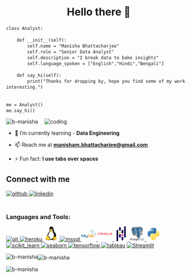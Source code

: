 <h1 align="center">Hello there 👋 </h1>

```
class Analyst:

    def __init__(self):
        self.name = "Manisha Bhattacharjee"
        self.role = "Senior Data Analyst"
        self.description = "I break data to bake insights"
        self.language_spoken = ["English","Hindi","Bengali"]

    def say_hi(self):
        print("Thanks for dropping by, hope you find some of my work interesting.")


me = Analyst()
me.say_hi()
```

<img align="right" alt = "coding" width="400" src="https://camo.githubusercontent.com/6f5e3ead776bc722fbfc3da2c8b1454a7a5f27a07b34c0ced075f90a6c25a3be/68747470733a2f2f6d69726f2e6d656469756d2e636f6d2f6d61782f313630302f302a4b32574c4d5445784c79696461374f522e676966">

<p align="left"> <img src="https://komarev.com/ghpvc/?username=b-manisha&label=Profile%20views&color=0e75b6&style=flat" alt="b-manisha" /> </p>

- 🌱 I’m currently learning - **Data Engineering**

- 📫 Reach me at **manisham.bhattacharjee@gmail.com**

- ⚡ Fun fact: **I use tabs over spaces**


## Connect with me  
<div align="left">
<a href="https://github.com/b-manisha" target="_blank">
<img src=https://img.shields.io/badge/github-%2324292e.svg?&style=for-the-badge&logo=github&logoColor=white alt=github style="margin-bottom: 5px;" />
</a>

<a href="https://linkedin.com/in/manishamb" target="_blank">
<img src=https://img.shields.io/badge/linkedin-%231E77B5.svg?&style=for-the-badge&logo=linkedin&logoColor=white alt=linkedin style="margin-bottom: 5px;" />
</a>
 
</div>  
  

<br/>  

<h3 align="left">Languages and Tools:</h3>
<p align="left"> <a href="https://git-scm.com/" target="_blank" rel="noreferrer"> <img src="https://www.vectorlogo.zone/logos/git-scm/git-scm-icon.svg" alt="git" width="40" height="40"/> </a> <a href="https://heroku.com" target="_blank" rel="noreferrer"> <img src="https://www.vectorlogo.zone/logos/heroku/heroku-icon.svg" alt="heroku" width="40" height="40"/> </a> <a href="https://www.linux.org/" target="_blank" rel="noreferrer"> <img src="https://raw.githubusercontent.com/devicons/devicon/master/icons/linux/linux-original.svg" alt="linux" width="40" height="40"/> </a> <a href="https://www.microsoft.com/en-us/sql-server" target="_blank" rel="noreferrer"> <img src="https://www.svgrepo.com/show/303229/microsoft-sql-server-logo.svg" alt="mssql" width="40" height="40"/> </a> <a href="https://www.mysql.com/" target="_blank" rel="noreferrer"> <img src="https://raw.githubusercontent.com/devicons/devicon/master/icons/mysql/mysql-original-wordmark.svg" alt="mysql" width="40" height="40"/> </a> <a href="https://www.oracle.com/" target="_blank" rel="noreferrer"> <img src="https://raw.githubusercontent.com/devicons/devicon/master/icons/oracle/oracle-original.svg" alt="oracle" width="40" height="40"/> </a> <a href="https://pandas.pydata.org/" target="_blank" rel="noreferrer"> <img src="https://raw.githubusercontent.com/devicons/devicon/2ae2a900d2f041da66e950e4d48052658d850630/icons/pandas/pandas-original.svg" alt="pandas" width="40" height="40"/> </a> <a href="https://www.postgresql.org" target="_blank" rel="noreferrer"> <img src="https://raw.githubusercontent.com/devicons/devicon/master/icons/postgresql/postgresql-original-wordmark.svg" alt="postgresql" width="40" height="40"/> </a> <a href="https://www.python.org" target="_blank" rel="noreferrer"> <img src="https://raw.githubusercontent.com/devicons/devicon/master/icons/python/python-original.svg" alt="python" width="40" height="40"/> </a> <a href="https://scikit-learn.org/" target="_blank" rel="noreferrer"> <img src="https://upload.wikimedia.org/wikipedia/commons/0/05/Scikit_learn_logo_small.svg" alt="scikit_learn" width="40" height="40"/> </a> <a href="https://seaborn.pydata.org/" target="_blank" rel="noreferrer"> <img src="https://seaborn.pydata.org/_images/logo-mark-lightbg.svg" alt="seaborn" width="40" height="40"/> </a> <a href="https://www.tensorflow.org" target="_blank" rel="noreferrer"> <img src="https://www.vectorlogo.zone/logos/tensorflow/tensorflow-icon.svg" alt="tensorflow" width="40" height="40"/> 
  <a href="https://www.tableau.com" target="_blank" rel="noreferrer"><img src="https://vectorwiki.com/images/Tb8i6__tableau-logo.svg" alt="tableau" width="80" height="40"/></a> 
 <a href="https://www.tableau.com" target="_blank" rel="noreferrer"><img src="https://streamlit.io/images/brand/streamlit-logo-primary-colormark-darktext.png" alt="Streamlit" width="80" height="45"/></a>   
</p>
<p><img align="left" src="https://github-readme-stats.vercel.app/api/top-langs?username=b-manisha&show_icons=true&locale=en&layout=compact" alt="b-manisha" /></p>
<div align = "left">
<p><img align="center" src="https://github-readme-stats.vercel.app/api?username=b-manisha&show_icons=true&locale=en" alt="b-manisha"/></p>


<p><img align="center" src="https://github-readme-streak-stats.herokuapp.com/?user=b-manisha&" alt="b-manisha" /></p>
</div>

